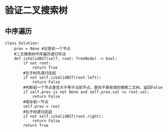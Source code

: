 # 验证二叉搜索树

## 中序遍历

    class Solution:
        prev = None #记录前一个节点
        #二叉搜索树中序遍历递归写法
        def isValidBST(self, root: TreeNode) -> bool:
            if not root:
                return True
            #左子树先递归走起
            if not self.isValidBST(root.left):
                return False
            #判断前一个节点是否大于等于当前节点，是则不是有效的搜索二叉树，返回False
            if self.prev is not None and self.prev.val >= root.val:
                return False
            #保存前一节点
            self.prev = root
            #右子树递归走起
            if not self.isValidBST(root.right):
                return False
            return True